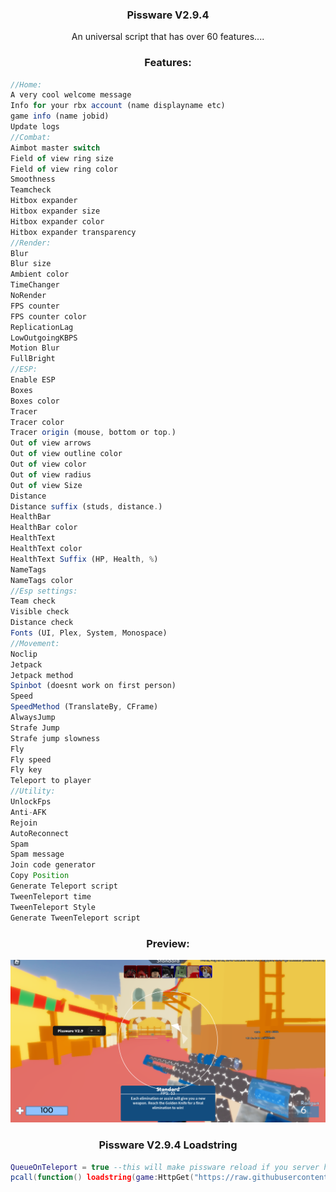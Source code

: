
  <h3 align="center">Pissware V2.9.4</h3>

  <p align="center">
    An universal script that has over 60 features....
  </p>
</div>

<h3 align="center">Features:</h3>

```js
//Home:
A very cool welcome message 
Info for your rbx account (name displayname etc)
game info (name jobid)
Update logs
//Combat:
Aimbot master switch
Field of view ring size
Field of view ring color
Smoothness
Teamcheck
Hitbox expander
Hitbox expander size
Hitbox expander color
Hitbox expander transparency 
//Render:
Blur
Blur size
Ambient color
TimeChanger
NoRender
FPS counter
FPS counter color
ReplicationLag
LowOutgoingKBPS
Motion Blur
FullBright
//ESP:
Enable ESP
Boxes
Boxes color
Tracer
Tracer color 
Tracer origin (mouse, bottom or top.)
Out of view arrows
Out of view outline color
Out of view color
Out of view radius
Out of view Size
Distance
Distance suffix (studs, distance.)
HealthBar
HealthBar color
HealthText 
HealthText color
HealthText Suffix (HP, Health, %)
NameTags
NameTags color
//Esp settings:
Team check
Visible check
Distance check
Fonts (UI, Plex, System, Monospace)
//Movement:
Noclip
Jetpack
Jetpack method
Spinbot (doesnt work on first person)
Speed
SpeedMethod (TranslateBy, CFrame)
AlwaysJump
Strafe Jump
Strafe jump slowness
Fly
Fly speed
Fly key
Teleport to player
//Utility:
UnlockFps
Anti-AFK 
Rejoin 
AutoReconnect
Spam
Spam message
Join code generator
Copy Position 
Generate Teleport script
TweenTeleport time
TweenTeleport Style
Generate TweenTeleport script
```
<h3 align="center">Preview:</h3>

![](https://github.com/AnAvaragelilmemer/Pissware/blob/main/Utility/image.png)
<h3 align="center">Pissware V2.9.4 Loadstring</h3>

```lua
QueueOnTeleport = true --this will make pissware reload if you server hop or rj
pcall(function() loadstring(game:HttpGet("https://raw.githubusercontent.com/AnAvaragelilmemer/Pissware/main/Main/main.lua"))() end)
```



